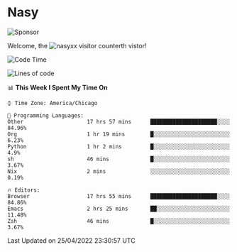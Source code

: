 # Nasy

<!--
<p align="center">
<img height="200" src="https://github-readme-stats.vercel.app/api?username=nasyxx&count_private=true&show_icons=true&theme=dracula&include_all_commits=true"/>
<img height="200" src="https://github-readme-stats.vercel.app/api/top-langs/?username=nasyxx&theme=dracula&hide=html,jupyter+notebook&count_private=true&show_icons=true"/>
</p>

  
----------------
-->

![Sponsor](https://img.shields.io/static/v1.svg?label=Sponsor&message=%E2%9D%A4&logo=GitHub&style=flat&color=pink)
 
Welcome, the ![nasyxx visitor counter](https://count.getloli.com/get/@nasyxx?theme=rule34)th vistor!
 
<!--START_SECTION:waka-->
![Code Time](http://img.shields.io/badge/Code%20Time-2%2C271%20hrs-blue)

![Lines of code](https://img.shields.io/badge/From%20Hello%20World%20I%27ve%20Written-5%20Million%20lines%20of%20code-blue)

📊 **This Week I Spent My Time On** 

```text
⌚︎ Time Zone: America/Chicago

💬 Programming Languages: 
Other                    17 hrs 57 mins      █████████████████████░░░░   84.96% 
Org                      1 hr 19 mins        █░░░░░░░░░░░░░░░░░░░░░░░░   6.23% 
Python                   1 hr 2 mins         █░░░░░░░░░░░░░░░░░░░░░░░░   4.9% 
sh                       46 mins             █░░░░░░░░░░░░░░░░░░░░░░░░   3.67% 
Nix                      2 mins              ░░░░░░░░░░░░░░░░░░░░░░░░░   0.19%

🔥 Editors: 
Browser                  17 hrs 55 mins      █████████████████████░░░░   84.86% 
Emacs                    2 hrs 25 mins       ██░░░░░░░░░░░░░░░░░░░░░░░   11.48% 
Zsh                      46 mins             █░░░░░░░░░░░░░░░░░░░░░░░░   3.67%

```


 Last Updated on 25/04/2022 23:30:57 UTC
<!--END_SECTION:waka-->

<!-- ![visitors](https://visitor-badge.laobi.icu/badge?page_id=nasyxx.nasyxx) -->
